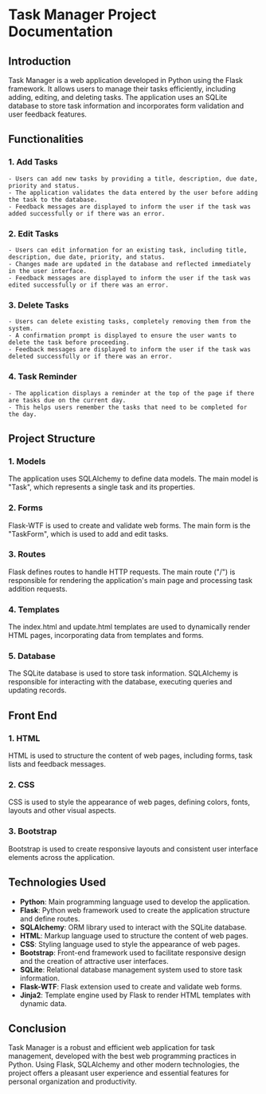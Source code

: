 # Task Manager Project Documentation

## Introduction

Task Manager is a web application developed in Python using the Flask framework. It allows users to manage their tasks efficiently, including adding, editing, and deleting tasks. The application uses an SQLite database to store task information and incorporates form validation and user feedback features.



## Functionalities

### 1. Add Tasks
    - Users can add new tasks by providing a title, description, due date, priority and status.
    - The application validates the data entered by the user before adding the task to the database.
    - Feedback messages are displayed to inform the user if the task was added successfully or if there was an error.

### 2. Edit Tasks
    - Users can edit information for an existing task, including title, description, due date, priority, and status.
    - Changes made are updated in the database and reflected immediately in the user interface.
    - Feedback messages are displayed to inform the user if the task was edited successfully or if there was an error.

### 3. Delete Tasks
    - Users can delete existing tasks, completely removing them from the system.
    - A confirmation prompt is displayed to ensure the user wants to delete the task before proceeding.
    - Feedback messages are displayed to inform the user if the task was deleted successfully or if there was an error.

### 4. Task Reminder
    - The application displays a reminder at the top of the page if there are tasks due on the current day.
    - This helps users remember the tasks that need to be completed for the day.

## Project Structure

### 1. Models
  The application uses SQLAlchemy to define data models. The main model is "Task", which represents a single task and its properties.

### 2. Forms
  Flask-WTF is used to create and validate web forms. The main form is the "TaskForm", which is used to add and edit tasks.

### 3. Routes
  Flask defines routes to handle HTTP requests. The main route ("/") is responsible for rendering the application's main page and processing task addition requests.

### 4. Templates
  The index.html and update.html templates are used to dynamically render HTML pages, incorporating data from templates and forms.
  
### 5. Database
  The SQLite database is used to store task information. SQLAlchemy is responsible for interacting with the database, executing queries and updating records.

## Front End

### 1. HTML
  HTML is used to structure the content of web pages, including forms, task lists and feedback messages.

### 2. CSS
  CSS is used to style the appearance of web pages, defining colors, fonts, layouts and other visual aspects.

### 3. Bootstrap
  Bootstrap is used to create responsive layouts and consistent user interface elements across the application.

## Technologies Used

- **Python**: Main programming language used to develop the application.
- **Flask**: Python web framework used to create the application structure and define routes.
- **SQLAlchemy**: ORM library used to interact with the SQLite database.
- **HTML**: Markup language used to structure the content of web pages.
- **CSS**: Styling language used to style the appearance of web pages.
- **Bootstrap**: Front-end framework used to facilitate responsive design and the creation of attractive user interfaces.
- **SQLite**: Relational database management system used to store task information.
- **Flask-WTF**: Flask extension used to create and validate web forms.
- **Jinja2**: Template engine used by Flask to render HTML templates with dynamic data.

## Conclusion

Task Manager is a robust and efficient web application for task management, developed with the best web programming practices in Python. Using Flask, SQLAlchemy and other modern technologies, the project offers a pleasant user experience and essential features for personal organization and productivity.
